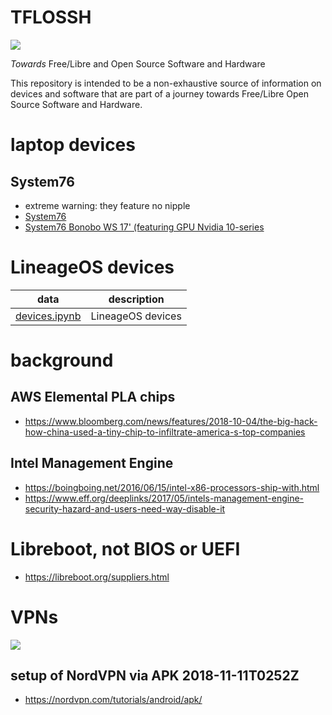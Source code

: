 # TFLOSSH

![](https://raw.githubusercontent.com/wdbm/TFLOSSH/master/media/rainbow-gathering-gallery-876-786-1479897428.png)

*Towards* Free/Libre and Open Source Software and Hardware

This repository is intended to be a non-exhaustive source of information on devices and software that are part of a journey towards Free/Libre Open Source Software and Hardware.

# laptop devices

## System76

- extreme warning: they feature no nipple
- [System76](https://system76.com/laptops)
- [System76 Bonobo WS 17' (featuring GPU Nvidia 10-series](https://system76.com/laptops/bonobo)

# LineageOS devices

|**data**                      |**description**  |
|------------------------------|-----------------|
|[devices.ipynb](devices.ipynb)|LineageOS devices|

# background

## AWS Elemental PLA chips

- <https://www.bloomberg.com/news/features/2018-10-04/the-big-hack-how-china-used-a-tiny-chip-to-infiltrate-america-s-top-companies>

## Intel Management Engine

- <https://boingboing.net/2016/06/15/intel-x86-processors-ship-with.html>
- <https://www.eff.org/deeplinks/2017/05/intels-management-engine-security-hazard-and-users-need-way-disable-it>

# Libreboot, not BIOS or UEFI

- <https://libreboot.org/suppliers.html>

# VPNs

![](https://raw.githubusercontent.com/wdbm/TFLOSSH/master/media/2018-11-10T184615.png)

## setup of NordVPN via APK 2018-11-11T0252Z

- <https://nordvpn.com/tutorials/android/apk/>
